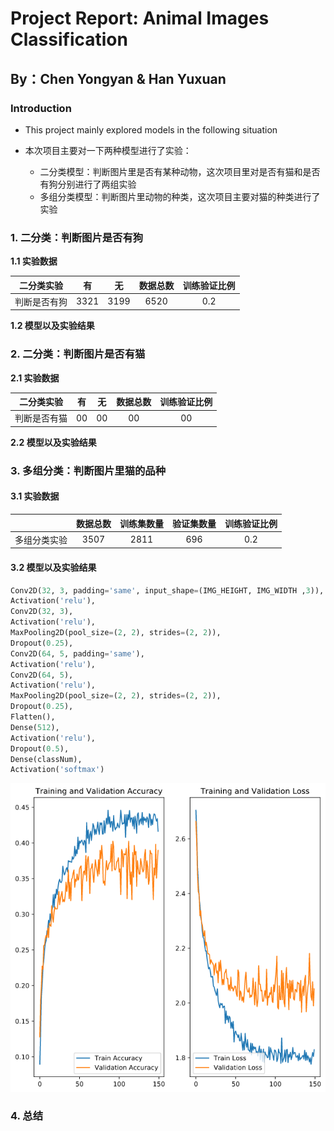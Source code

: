 # Project Report: Animal Images Classification

## By：Chen Yongyan & Han Yuxuan

### Introduction

+ This project mainly explored models in the following situation

+ 本次项目主要对一下两种模型进行了实验：
  + 二分类模型：判断图片里是否有某种动物，这次项目里对是否有猫和是否有狗分别进行了两组实验
  + 多组分类模型：判断图片里动物的种类，这次项目主要对猫的种类进行了实验

### 1. 二分类：判断图片是否有狗
**1.1 实验数据**

|二分类实验|有|无|数据总数|训练验证比例|
|:--:|:--:|:--:|:--:|:--:|
|判断是否有狗|3321|3199|6520|0.2|

**1.2 模型以及实验结果**

### 2. 二分类：判断图片是否有猫
**2.1 实验数据**

|二分类实验|有|无|数据总数|训练验证比例|
|:--:|:--:|:--:|:--:|:--:|
|判断是否有猫|00|00|00|00|

**2.2 模型以及实验结果**

### 3. 多组分类：判断图片里猫的品种
#### 3.1 实验数据

|<br />|数据总数|训练集数量|验证集数量|训练验证比例|
|:----------:|:--:|:--:|:--:|:--:|
|多组分类实验|3507|2811|696|0.2|

#### 3.2 模型以及实验结果

```python
Conv2D(32, 3, padding='same', input_shape=(IMG_HEIGHT, IMG_WIDTH ,3)),
Activation('relu'),
Conv2D(32, 3),
Activation('relu'),
MaxPooling2D(pool_size=(2, 2), strides=(2, 2)),
Dropout(0.25),
Conv2D(64, 5, padding='same'),
Activation('relu'),
Conv2D(64, 5),
Activation('relu'),
MaxPooling2D(pool_size=(2, 2), strides=(2, 2)),
Dropout(0.25),
Flatten(),
Dense(512),
Activation('relu'),
Dropout(0.5),
Dense(classNum),
Activation('softmax')
```

![img](./multiclass/sub_cd_0.25dp_150.png)

### 4. 总结
